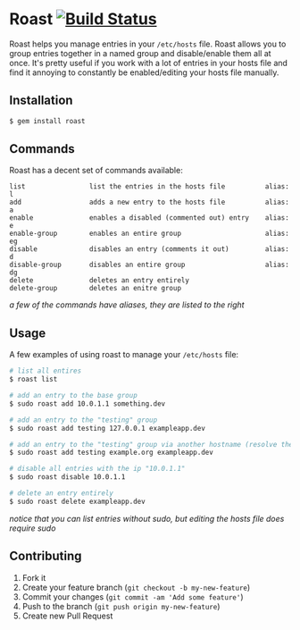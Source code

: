 # Roast [![Build Status](https://travis-ci.org/blahed/roast.png?branch=master)](https://travis-ci.org/blahed/roast)

Roast helps you manage entries in your `/etc/hosts` file. Roast allows you to group entries together in a named group and disable/enable them all at once. It's pretty useful if you work with a lot of entries in your hosts file and find it annoying to constantly be enabled/editing your hosts file manually.

## Installation

```bash
$ gem install roast
```

## Commands

Roast has a decent set of commands available:
```
list                list the entries in the hosts file          alias: l
add                 adds a new entry to the hosts file          alias: a
enable              enables a disabled (commented out) entry    alias: e
enable-group        enables an entire group                     alias: eg
disable             disables an entry (comments it out)         alias: d
disable-group       disables an entire group                    alias: dg
delete              deletes an entry entirely
delete-group        deletes an enitre group
```
*a few of the commands have aliases, they are listed to the right*

## Usage

A few examples of using roast to manage your `/etc/hosts` file:
```bash
# list all entires
$ roast list

# add an entry to the base group
$ sudo roast add 10.0.1.1 something.dev

# add an entry to the "testing" group
$ sudo roast add testing 127.0.0.1 exampleapp.dev

# add an entry to the "testing" group via another hostname (resolve the ip)
$ sudo roast add testing example.org exampleapp.dev

# disable all entries with the ip "10.0.1.1"
$ sudo roast disable 10.0.1.1

# delete an entry entirely
$ sudo roast delete exampleapp.dev
```

*notice that you can list entries without sudo, but editing the hosts file does require sudo*

## Contributing

1. Fork it
2. Create your feature branch (`git checkout -b my-new-feature`)
3. Commit your changes (`git commit -am 'Add some feature'`)
4. Push to the branch (`git push origin my-new-feature`)
5. Create new Pull Request

